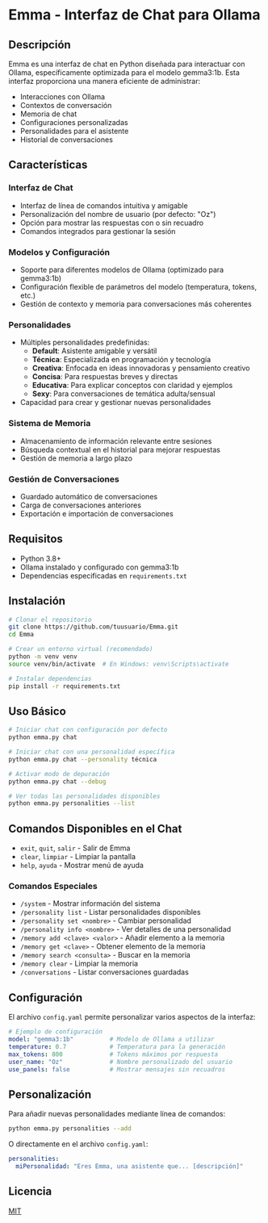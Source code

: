 # Emma - Interfaz de Chat para Ollama

## Descripción
Emma es una interfaz de chat en Python diseñada para interactuar con Ollama, específicamente optimizada para el modelo gemma3:1b. Esta interfaz proporciona una manera eficiente de administrar:

- Interacciones con Ollama
- Contextos de conversación
- Memoria de chat
- Configuraciones personalizadas
- Personalidades para el asistente
- Historial de conversaciones

## Características

### Interfaz de Chat
- Interfaz de línea de comandos intuitiva y amigable
- Personalización del nombre de usuario (por defecto: "Oz")
- Opción para mostrar las respuestas con o sin recuadro
- Comandos integrados para gestionar la sesión

### Modelos y Configuración
- Soporte para diferentes modelos de Ollama (optimizado para gemma3:1b)
- Configuración flexible de parámetros del modelo (temperatura, tokens, etc.)
- Gestión de contexto y memoria para conversaciones más coherentes

### Personalidades
- Múltiples personalidades predefinidas:
  - **Default**: Asistente amigable y versátil
  - **Técnica**: Especializada en programación y tecnología
  - **Creativa**: Enfocada en ideas innovadoras y pensamiento creativo
  - **Concisa**: Para respuestas breves y directas
  - **Educativa**: Para explicar conceptos con claridad y ejemplos
  - **Sexy**: Para conversaciones de temática adulta/sensual
- Capacidad para crear y gestionar nuevas personalidades

### Sistema de Memoria
- Almacenamiento de información relevante entre sesiones
- Búsqueda contextual en el historial para mejorar respuestas
- Gestión de memoria a largo plazo

### Gestión de Conversaciones
- Guardado automático de conversaciones
- Carga de conversaciones anteriores
- Exportación e importación de conversaciones

## Requisitos
- Python 3.8+
- Ollama instalado y configurado con gemma3:1b
- Dependencias especificadas en `requirements.txt`

## Instalación

```bash
# Clonar el repositorio
git clone https://github.com/tuusuario/Emma.git
cd Emma

# Crear un entorno virtual (recomendado)
python -m venv venv
source venv/bin/activate  # En Windows: venv\Scripts\activate

# Instalar dependencias
pip install -r requirements.txt
```

## Uso Básico

```bash
# Iniciar chat con configuración por defecto
python emma.py chat

# Iniciar chat con una personalidad específica
python emma.py chat --personality técnica

# Activar modo de depuración
python emma.py chat --debug

# Ver todas las personalidades disponibles
python emma.py personalities --list
```

## Comandos Disponibles en el Chat
- `exit`, `quit`, `salir` - Salir de Emma
- `clear`, `limpiar` - Limpiar la pantalla
- `help`, `ayuda` - Mostrar menú de ayuda

### Comandos Especiales
- `/system` - Mostrar información del sistema
- `/personality list` - Listar personalidades disponibles
- `/personality set <nombre>` - Cambiar personalidad
- `/personality info <nombre>` - Ver detalles de una personalidad
- `/memory add <clave> <valor>` - Añadir elemento a la memoria
- `/memory get <clave>` - Obtener elemento de la memoria
- `/memory search <consulta>` - Buscar en la memoria
- `/memory clear` - Limpiar la memoria
- `/conversations` - Listar conversaciones guardadas

## Configuración
El archivo `config.yaml` permite personalizar varios aspectos de la interfaz:

```yaml
# Ejemplo de configuración
model: "gemma3:1b"          # Modelo de Ollama a utilizar
temperature: 0.7            # Temperatura para la generación
max_tokens: 800             # Tokens máximos por respuesta
user_name: "Oz"             # Nombre personalizado del usuario
use_panels: false           # Mostrar mensajes sin recuadros
```

## Personalización
Para añadir nuevas personalidades mediante línea de comandos:

```bash
python emma.py personalities --add
```

O directamente en el archivo `config.yaml`:

```yaml
personalities:
  miPersonalidad: "Eres Emma, una asistente que... [descripción]"
```

## Licencia
[MIT](LICENSE) 